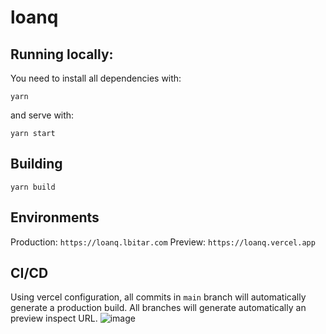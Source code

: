 # loanq

## Running locally:

You need to install all dependencies with:

```
yarn
```

and serve with:

```
yarn start
```

## Building

```
yarn build
```

## Environments

Production: `https://loanq.lbitar.com`
Preview: `https://loanq.vercel.app`

## CI/CD

Using vercel configuration, all commits in `main` branch will automatically generate a production build.
All branches will generate automatically an preview inspect URL.
![image](https://user-images.githubusercontent.com/22878147/182011301-d288bdf8-8f78-48b3-91d9-2cb99b1dac2b.png)
